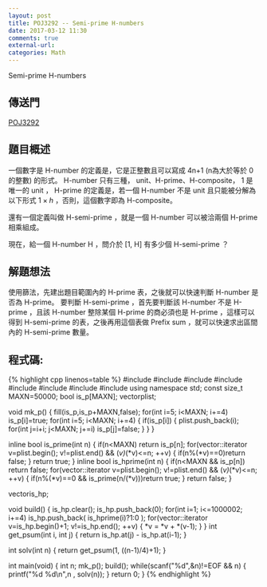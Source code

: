 ```yaml
---
layout: post
title: POJ3292 -- Semi-prime H-numbers
date: 2017-03-12 11:30
comments: true
external-url:
categories: Math
---
```


Semi-prime H-numbers

## 傳送門
[POJ3292](http://poj.org/problem?id=3292)

## 題目概述
一個數字是 H-number 的定義是，它是正整數且可以寫成 4n+1 (n為大於等於 0 的整數) 的形式。 H-number 只有三種， unit、H-prime、H-composite， 1 是唯一的 unit ， H-prime 的定義是，若一個 H-number 不是 unit 且只能被分解為以下形式 $1\times h$ ，否則，這個數字即為 H-composite。

還有一個定義叫做 H-semi-prime ，就是一個 H-number 可以被洽兩個 H-prime 相乘組成。

現在，給一個 H-number H ，問介於 [1, H] 有多少個 H-semi-prime ？

## 解題想法
使用篩法，先建出題目範圍內的 H-prime 表，之後就可以快速判斷 H-number 是否為 H-prime。
要判斷 H-semi-prime ，首先要判斷該 H-number 不是 H-prime ，且該 H-number 整除某個 H-prime 的商必須也是 H-prime ，這樣可以得到 H-semi-prime 的表，之後再用這個表做 Prefix sum ，就可以快速求出區間內的 H-semi-prime 數量。

## 程式碼:

{% highlight cpp linenos=table %}
#include <iostream>
#include <string>
#include <cstdio>
#include <cstdlib>
#include <cstring>
#include <vector>
#include <functional>
#include <algorithm>
using namespace std;
const size_t MAXN=50000;
bool is_p[MAXN];
vector<int>plist;

void mk_p() {
    fill(is_p,is_p+MAXN,false);
    for(int i=5; i<MAXN; i+=4) is_p[i]=true;
    for(int i=5; i<MAXN; i+=4) {
        if(is_p[i]) {
            plist.push_back(i);
            for(int j=i+i; j<MAXN; j+=i) is_p[j]=false;
        }
    }
}

inline bool is_prime(int n) {
    if(n<MAXN) return is_p[n];
    for(vector<int>::iterator v=plist.begin(); v!=plist.end() && (*v)*(*v)<=n; ++v) {
        if(n%(*v)==0)return false;
    }
    return true;
}
inline bool is_hprime(int n) {
    if(n<MAXN && is_p[n]) return false;
    for(vector<int>::iterator v=plist.begin(); v!=plist.end() && (*v)*(*v)<=n; ++v) {
        if(n%(*v)==0 && is_prime(n/(*v)))return true;
    }
    return false;
}

vector<int>is_hp;

void build() {
    is_hp.clear();
    is_hp.push_back(0);
    for(int i=1; i<=1000002; i+=4) is_hp.push_back( is_hprime(i)?1:0 );
    for(vector<int>::iterator v=is_hp.begin()+1; v!=is_hp.end(); ++v) {
        *v = *v + *(v-1);
    }
}
int get_psum(int i, int j) {
    return is_hp.at(j) - is_hp.at(i-1);
}

int solv(int n) {
    return get_psum(1, ((n-1)/4)+1);
}  

int main(void) {
    int n;
    mk_p();
    build();
    while(scanf("%d",&n)!=EOF && n) {
        printf("%d %d\n",n , solv(n));
    }
    return 0;
}
{% endhighlight %}

